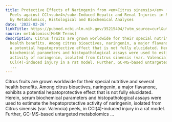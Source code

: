```yaml
---
title: Protective Effects of Naringenin from <em>Citrus sinensis</em> (var. Valencia)
  Peels against CCl<sub>4</sub>-Induced Hepatic and Renal Injuries in Rats Assessed
  by Metabolomics, Histological and Biochemical Analyses
date: '2022-02-26'
linkTitle: https://pubmed.ncbi.nlm.nih.gov/35215494/?utm_source=curl&utm_medium=rss&utm_campaign=pubmed-2&utm_content=1Zkrxt7ktlCbHBXEV3v65xxSnkSWNsJ1A6Fq3gBniKhGfIUslK&fc=20210907212339&ff=20220302195939&v=2.17.5
source: metablomics[MeSH Terms]
description: Citrus fruits are grown worldwide for their special nutritive and several
  health benefits. Among citrus bioactives, naringenin, a major flavanone, exhibits
  a potential hepatoprotective effect that is not fully elucidated. Herein, serum
  biochemical parameters and histopathological assays were used to estimate the hepatoprotective
  activity of naringenin, isolated from Citrus sinensis (var. Valencia) peels, in
  CCl(4)-induced injury in a rat model. Further, GC-MS-based untargeted metabolomics
  ...
---
```

Citrus fruits are grown worldwide for their special nutritive and several health benefits. Among citrus bioactives, naringenin, a major flavanone, exhibits a potential hepatoprotective effect that is not fully elucidated. Herein, serum biochemical parameters and histopathological assays were used to estimate the hepatoprotective activity of naringenin, isolated from Citrus sinensis (var. Valencia) peels, in CCl(4)-induced injury in a rat model. Further, GC-MS-based untargeted metabolomics ...